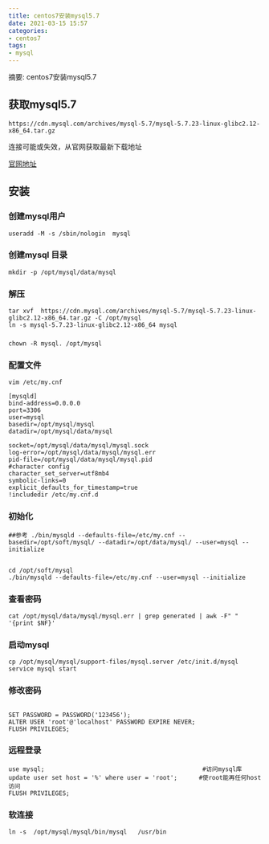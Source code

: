 ```yaml
---
title: centos7安装mysql5.7
date: 2021-03-15 15:57
categories:
- centos7
tags:
- mysql
---
```



摘要: centos7安装mysql5.7
<!-- more -->

## 获取mysql5.7
```
https://cdn.mysql.com/archives/mysql-5.7/mysql-5.7.23-linux-glibc2.12-x86_64.tar.gz
```
连接可能或失效，从官网获取最新下载地址

[官网地址](https://downloads.mysql.com/archives/community/)


## 安装
### 创建mysql用户
```
useradd -M -s /sbin/nologin  mysql
```
### 创建mysql 目录
```
mkdir -p /opt/mysql/data/mysql
```

### 解压
```
tar xvf  https://cdn.mysql.com/archives/mysql-5.7/mysql-5.7.23-linux-glibc2.12-x86_64.tar.gz -C /opt/mysql
ln -s mysql-5.7.23-linux-glibc2.12-x86_64 mysql
```

###
```
chown -R mysql. /opt/mysql
```

### 配置文件
```
vim /etc/my.cnf

[mysqld]
bind-address=0.0.0.0
port=3306
user=mysql
basedir=/opt/mysql/mysql
datadir=/opt/mysql/data/mysql

socket=/opt/mysql/data/mysql/mysql.sock
log-error=/opt/mysql/data/mysql/mysql.err
pid-file=/opt/mysql/data/mysql/mysql.pid
#character config
character_set_server=utf8mb4
symbolic-links=0
explicit_defaults_for_timestamp=true
!includedir /etc/my.cnf.d
```


### 初始化
```
##参考 ./bin/mysqld --defaults-file=/etc/my.cnf --basedir=/opt/soft/mysql/ --datadir=/opt/data/mysql/ --user=mysql --initialize


cd /opt/soft/mysql
./bin/mysqld --defaults-file=/etc/my.cnf --user=mysql --initialize
```

### 查看密码
```
cat /opt/mysql/data/mysql/mysql.err | grep generated | awk -F" " '{print $NF}'

```

### 启动mysql
```
cp /opt/mysql/mysql/support-files/mysql.server /etc/init.d/mysql
service mysql start
```

### 修改密码
```

SET PASSWORD = PASSWORD('123456');
ALTER USER 'root'@'localhost' PASSWORD EXPIRE NEVER;
FLUSH PRIVILEGES; 
```

### 远程登录
```
use mysql;                                            #访问mysql库
update user set host = '%' where user = 'root';      #使root能再任何host访问
FLUSH PRIVILEGES;  
```


### 软连接
```
ln -s  /opt/mysql/mysql/bin/mysql   /usr/bin
```
